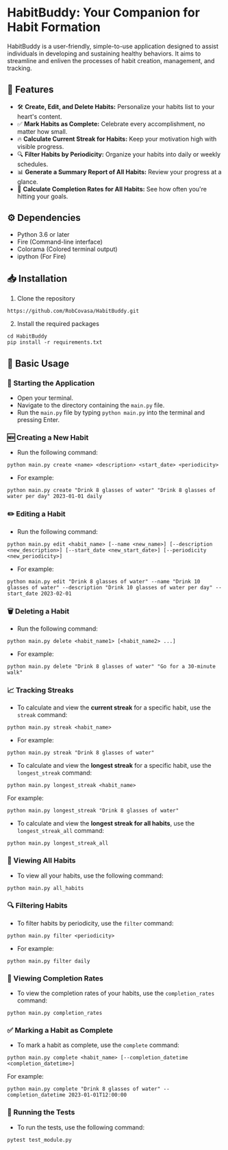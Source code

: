 
# HabitBuddy: Your Companion for Habit Formation

HabitBuddy is a user-friendly, simple-to-use application designed to assist individuals in developing and sustaining healthy behaviors. It aims to streamline and enliven the processes of habit creation, management, and tracking.

## 🎯 Features

-   🛠 **Create, Edit, and Delete Habits:** Personalize your habits list to your heart's content.
-   ✅ **Mark Habits as Complete:** Celebrate every accomplishment, no matter how small.
-   🔥 **Calculate Current Streak for Habits:** Keep your motivation high with visible progress.
-   🔍 **Filter Habits by Periodicity:** Organize your habits into daily or weekly schedules.
-   📊 **Generate a Summary Report of All Habits:** Review your progress at a glance.
-   💯 **Calculate Completion Rates for All Habits:** See how often you're hitting your goals.

## ⚙️ Dependencies

-   Python 3.6 or later
-   Fire (Command-line interface)
-   Colorama (Colored terminal output)
-   ipython (For Fire)

## 📥 Installation

1.  Clone the repository
```
https://github.com/RobCovasa/HabitBuddy.git
```

2.  Install the required packages
```
cd HabitBuddy
pip install -r requirements.txt
```

## 📘 Basic Usage

### 🚀 Starting the Application

-   Open your terminal.
-   Navigate to the directory containing the `main.py` file.
-   Run the `main.py` file by typing `python main.py` into the terminal and pressing Enter.

### 🆕 Creating a New Habit

-   Run the following command:
```
python main.py create <name> <description> <start_date> <periodicity>
```

-   For example:
```
python main.py create "Drink 8 glasses of water" "Drink 8 glasses of water per day" 2023-01-01 daily
```

### ✏️ Editing a Habit

-   Run the following command:
```
python main.py edit <habit_name> [--name <new_name>] [--description <new_description>] [--start_date <new_start_date>] [--periodicity <new_periodicity>]
```

-   For example:
```
python main.py edit "Drink 8 glasses of water" --name "Drink 10 glasses of water" --description "Drink 10 glasses of water per day" --start_date 2023-02-01
```

### 🗑️ Deleting a Habit

-   Run the following command:
```
python main.py delete <habit_name1> [<habit_name2> ...]
```

-   For example:
```
python main.py delete "Drink 8 glasses of water" "Go for a 30-minute walk"
```

### 📈 Tracking Streaks

-   To calculate and view the **current streak** for a specific habit, use the `streak` command:
```
python main.py streak <habit_name>
```
- For example:
```
python main.py streak "Drink 8 glasses of water"
```

-   To calculate and view the **longest streak** for a specific habit, use the `longest_streak` command:

```
python main.py longest_streak <habit_name>
```

For example:
```
python main.py longest_streak "Drink 8 glasses of water"
```

-   To calculate and view the **longest streak for all habits**, use the `longest_streak_all` command:
```
python main.py longest_streak_all
```

### 👀 Viewing All Habits

-   To view all your habits, use the following command:
```
python main.py all_habits
```

### 🔍 Filtering Habits

-   To filter habits by periodicity, use the `filter` command:
```
python main.py filter <periodicity>
```
- For example:
```
python main.py filter daily
```

### 💯 Viewing Completion Rates

-   To view the completion rates of your habits, use the `completion_rates` command:
```
python main.py completion_rates
```

### ✅ Marking a Habit as Complete

-   To mark a habit as complete, use the `complete` command:
```
python main.py complete <habit_name> [--completion_datetime <completion_datetime>]
```
For example:
```
python main.py complete "Drink 8 glasses of water" --completion_datetime 2023-01-01T12:00:00
```

### 🧪 Running the Tests

-   To run the tests, use the following command:
```
pytest test_module.py
```